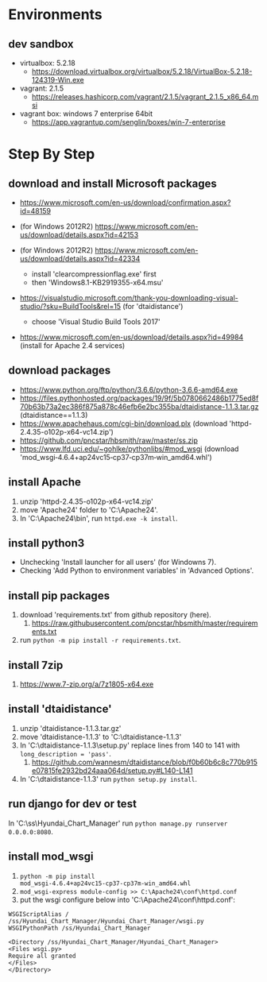 # Environments

## dev sandbox

- virtualbox: 5.2.18
    - https://download.virtualbox.org/virtualbox/5.2.18/VirtualBox-5.2.18-124319-Win.exe
- vagrant: 2.1.5
    - https://releases.hashicorp.com/vagrant/2.1.5/vagrant_2.1.5_x86_64.msi
- vagrant box: windows 7 enterprise 64bit
    - https://app.vagrantup.com/senglin/boxes/win-7-enterprise

# Step By Step

## download and install Microsoft packages

- https://www.microsoft.com/en-us/download/confirmation.aspx?id=48159

- (for Windows 2012R2) https://www.microsoft.com/en-us/download/details.aspx?id=42153
- (for Windows 2012R2) https://www.microsoft.com/en-us/download/details.aspx?id=42334
    - install 'clearcompressionflag.exe' first
    - then 'Windows8.1-KB2919355-x64.msu'
- https://visualstudio.microsoft.com/thank-you-downloading-visual-studio/?sku=BuildTools&rel=15 (for 'dtaidistance')
    - choose 'Visual Studio Build Tools 2017'
- https://www.microsoft.com/en-us/download/details.aspx?id=49984 (install for Apache 2.4 services)

## download packages

- https://www.python.org/ftp/python/3.6.6/python-3.6.6-amd64.exe
- https://files.pythonhosted.org/packages/19/9f/5b0780662486b1775ed8f70b63b73a2ec386f875a878c46efb6e2bc355ba/dtaidistance-1.1.3.tar.gz (dtaidistance==1.1.3)
- https://www.apachehaus.com/cgi-bin/download.plx (download 'httpd-2.4.35-o102p-x64-vc14.zip')
- https://github.com/pncstar/hbsmith/raw/master/ss.zip
- https://www.lfd.uci.edu/~gohlke/pythonlibs/#mod_wsgi (download 'mod_wsgi‑4.6.4+ap24vc15‑cp37‑cp37m‑win_amd64.whl')

## install Apache

1. unzip 'httpd-2.4.35-o102p-x64-vc14.zip'
1. move 'Apache24' folder to 'C:\Apache24'.
1. In 'C:\Apache24\bin\', run `httpd.exe -k install`.

## install python3

- Unchecking 'Install launcher for all users' (for Windowns 7).
- Checking 'Add Python to environment variables' in 'Advanced Options'.

## install pip packages

1. download 'requirements.txt' from github repository (here).
    1. https://raw.githubusercontent.com/pncstar/hbsmith/master/requirements.txt
1. run `python -m pip install -r requirements.txt`.

## install 7zip

1. https://www.7-zip.org/a/7z1805-x64.exe

## install 'dtaidistance'

1. unzip 'dtaidistance-1.1.3.tar.gz'
1. move 'dtaidistance-1.1.3' to 'C:\dtaidistance-1.1.3'
1. In 'C:\dtaidistance-1.1.3\setup.py' replace lines from 140 to 141 with `long_description = 'pass'`.
    1. https://github.com/wannesm/dtaidistance/blob/f0b60b6c8c770b915e07815fe2932bd24aaa064d/setup.py#L140-L141
1. In 'C:\dtaidistance-1.1.3\' run `python setup.py install`.

## run django for dev or test

In 'C:\ss\Hyundai_Chart_Manager\' run `python manage.py runserver 0.0.0.0:8080`.

## install mod_wsgi

1. `python -m pip install mod_wsgi‑4.6.4+ap24vc15‑cp37‑cp37m‑win_amd64.whl`
1. `mod_wsgi-express module-config >> C:\Apache24\conf\httpd.conf`
1. put the wsgi configure below into 'C:\Apache24\conf\httpd.conf':

```
WSGIScriptAlias / /ss/Hyundai_Chart_Manager/Hyundai_Chart_Manager/wsgi.py
WSGIPythonPath /ss/Hyundai_Chart_Manager

<Directory /ss/Hyundai_Chart_Manager/Hyundai_Chart_Manager>
<Files wsgi.py>
Require all granted
</Files>
</Directory>
```
